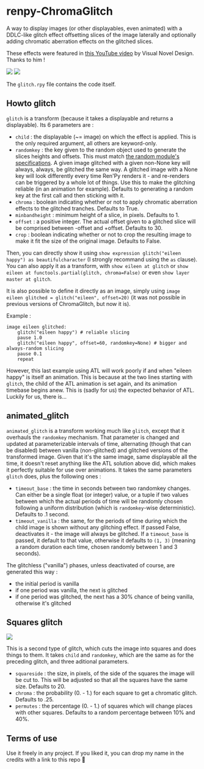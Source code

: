 # renpy-ChromaGlitch
A way to display images (or other displayables, even animated) with a DDLC-like glitch effect offsetting slices of the image laterally and optionally adding chromatic aberration effects on the glitched slices.

These effects were featured in [this YouTube video](https://www.youtube.com/watch?v=H2eg010UozE) by Visual Novel Design. Thanks to him !

![](sample_nochroma.png)
![](sample_chroma.png)

The `glitch.rpy` file contains the code itself.

## Howto glitch
`glitch` is a transform (because it takes a displayable and returns a displayable).
Its 6 parameters are :
- `child` : the displayable (~= image) on which the effect is applied. This is the only required argument, all others are keyword-only.
- `randomkey` : the key given to the random object used to generate the slices heights and offsets. This must match [the random module's specifications](https://docs.python.org/3/library/random.html#random.seed). A given image glitched with a given non-None key will always, always, be glitched the same way. A glitched image with a None key will look differently every time Ren'Py renders it - and re-renders can be triggered by a whole lot of things. Use this to make the glitching reliable (in an animation for example). Defaults to generating a random key at the first call and then sticking with it.
- `chroma` : boolean indicating whether or not to apply chromatic aberration effects to the glitched tranches. Defaults to True.
- `minbandheight` : minimum height of a slice, in pixels. Defaults to 1.
- `offset` : a positive integer. The actual offset given to a glitched slice will be comprised between -offset and +offset. Defaults to 30.
- `crop` : boolean indicating whether or not to crop the resulting image to make it fit the size of the original image. Defaults to False.

Then, you can directly show it using `show expression glitch("eileen happy") as beautifulcharacter` (I strongly recommand using the `as` clause).
You can also apply it as a transform, with `show eileen at glitch` or `show eileen at functools.partial(glitch, chroma=False)` or even `show layer master at glitch`.

It is also possible to define it directly as an image, simply using `image eileen glitched = glitch("eileen", offset=20)`
(it was not possible in previous versions of ChromaGlitch, but now it is).

Example :
```rpy
image eileen glitched:
    glitch("eileen happy") # reliable slicing
    pause 1.0
    glitch("eileen happy", offset=60, randomkey=None) # bigger and always-random slicing
    pause 0.1
    repeat
```

However, this last example using ATL will work poorly if and when "eileen happy" is itself an animation. This is because at the two lines starting with `glitch`, the child of the ATL animation is set again, and its animation timebase begins anew. This is (sadly for us) the expected behavior of ATL.
Luckily for us, there is...

## animated_glitch
`animated_glitch` is a transform working much like `glitch`, except that it overhauls the `randomkey` mechanism. That parameter is changed and updated at parameterizable intervals of time, alternating (though that can be disabled) between vanilla (non-glitched) and glitched versions of the transformed image. Given that it's the same image, same displayable all the time, it doesn't reset anything like the ATL solution above did, which makes it perfectly suitable for use over animations.
It takes the same parameters `glitch` does, plus the following ones :
- `timeout_base` : the time in seconds between two randomkey changes. Can either be a single float (or integer) value, or a tuple if two values between which the actual periods of time will be randomly chosen following a uniform distribution (which is `randomkey`-wise deterministic). Defaults to .1 second.
- `timeout_vanilla` : the same, for the periods of time during which the child image is shown without any glitching effect. If passed False, deactivates it - the image will always be glitched. If a `timeout_base` is passed, it default to that value, otherwise it defaults to `(1, 3)` (meaning a random duration each time, chosen randomly between 1 and 3 seconds).

The glitchless ("vanilla") phases, unless deactivated of course, are generated this way :
- the initial period is vanilla
- if one period was vanilla, the next is glitched
- if one period was glitched, the next has a 30% chance of being vanilla, otherwise it's glitched

## Squares glitch

![](sample_squares.png)

This is a second type of glitch, which cuts the image into squares and does things to them.
It takes `child` and `randomkey`, which are the same as for the preceding glitch, and three aditional parameters.
- `squareside` : the size, in pixels, of the side of the squares the image will be cut to. This will be adjusted so that all the squares have the same size. Defaults to 20.
- `chroma` : the probability (0. - 1.) for each square to get a chromatic glitch. Defaults to .25.
- `permutes` : the percentage (0. - 1.) of squares which will change places with other squares. Defaults to a random percentage between 10% and 40%.

## Terms of use
Use it freely in any project. If you liked it, you can drop my name in the credits with a link to this repo 🥰
